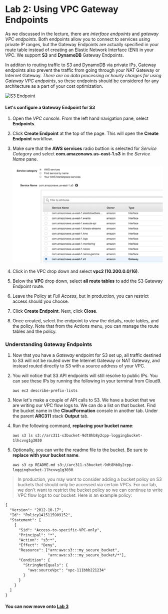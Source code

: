 # Lab 2:  Using VPC Gateway Endpoints

As we discussed in the lecture, there are *interface endpoints* and *gateway VPC endpoints*.  Both endpoints allow you to connect to services using private IP ranges, but the Gateway Endpoints are actually specified in your route table instead of creating an Elastic Network Interface (ENI) in your VPC.  We support **S3** and **DynamoDB** Gateway Endpoints.

In additon to routing traffic to S3 and DynamoDB via private IPs, Gateway endpoints also prevent the traffic from going through your NAT Gateway or Internet Gateway.  *There are no data processing or hourly charges for using Gateway VPC endpoints*, so these endpoints should be considered for any architecture as a part of your cost optimization.

![S3 Endpoint](../images/s3-endpoint-diagram.png)

#### Let's configure a Gateway Endpoint for S3 


1.  Open the *VPC console*.  From the left hand navigation pane, select **Endpoints**.  

2.  Click **Create Endpoint** at the top of the page.  This will open the **Create Endpoint** workflow.

3.  Make sure that the **AWS services** radio buttion is selected for *Service Category* and select **com.amazonaws.us-east-1.s3** in the *Service Name* pane.

	![VPC Console](../images/s3-endpoint.png)

4. Click in the VPC drop down and select **vpc2 (10.200.0.0/16)**.

5.  Below the **VPC** drop down, select **all route tables** to add the S3 Gateway Endpoint route.

6.  Leave the Policy at *Full Access*, but in production, you can restrict access should you choose.

7.  Click **Create Endpoint**.  Next, click **Close**.

8.  Once created, select the endpoint to view the details, route tables, and the policy.  Note that from the Actions menu, you can manage the route tables and the policy.

### Understanding Gateway Endpoints

1.  Now that you have a *Gateway* endpoint for S3 set up, all traffic destined to S3 will not be routed over the Internet Gateway or NAT Gateway, and instead routed directly to S3 with a source address of your VPC.
2. You will notice that S3 API endpoints will still resolve to public IPs.  You can see these IPs by running the following in your terminal from Cloud9.

	```
	aws ec2 describe-prefix-lists
	```
3. Now let's make a couple of API calls to S3.  We have a bucket that we are writing our VPC flow logs to.  We can do a list on that bucket.  Find the bucket name in the **CloudFormation** console in another tab.  Under the parent **ARC311** stack **Output** tab.
4. Run the following command, **replacing your bucket name**:

	```
	aws s3 ls s3://arc311-s3bucket-9dt8hb8y2cpp-loggingbucket-1lhcvvg1g3030
	```
5.  Optionally, you can write the readme file to the bucket.  Be sure to **replace with your bucket name**.
	
	```
	aws s3 cp README.md s3://arc311-s3bucket-9dt8hb8y2cpp-loggingbucket-1lhcvvg1g3030
	```



> In production, you may want to consider adding a bucket policy on S3 buckets that should only be accessed via certain VPCs.  For our lab, we don't want to restrict the bucket policy so we can continue to write VPC flow logs to our bucket. Here is an example policy:
> 
>
```
{
  "Version": "2012-10-17",
  "Id": "Policy1415115909152",
  "Statement": [
    {
      "Sid": "Access-to-specific-VPC-only",
      "Principal": "*",
      "Action": "s3:*",
      "Effect": "Deny",
      "Resource": ["arn:aws:s3:::my_secure_bucket",
                   "arn:aws:s3:::my_secure_bucket/*"],
      "Condition": {
        "StringNotEquals": {
          "aws:sourceVpc": "vpc-111bbb221234"
        }
      }
    }
  ]
}
```

#### You can now move onto [Lab 3](https://github.com/vaderlia/arc311/tree/master/Lab3)
